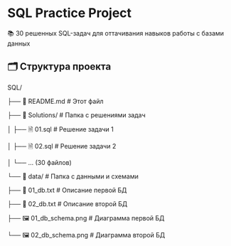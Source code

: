 # SQL Practice Project

📚 30 решенных SQL-задач для оттачивания навыков работы с базами данных

## 🗂️ Структура проекта
SQL/

├── 📄 README.md # Этот файл

├── 📁 Solutions/ # Папка с решениями задач

│ ├── 🗎 01.sql # Решение задачи 1

│ ├── 🗎 02.sql # Решение задачи 2

│ └── ... (30 файлов)

└── 📁 data/ # Папка с данными и схемами

├── 📄 01_db.txt # Описание первой БД

├── 📄 02_db.txt # Описание второй БД

├── 🖼️ 01_db_schema.png # Диаграмма первой БД

└── 🖼️ 02_db_schema.png # Диаграмма второй БД
